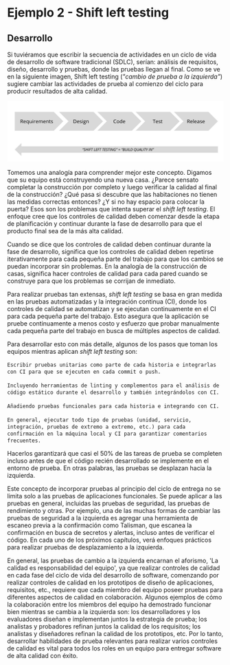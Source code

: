 # Ejemplo 2 - Shift left testing

## Desarrollo

Si tuviéramos que escribir la secuencia de actividades en un ciclo de vida de desarrollo de software tradicional (SDLC),
serían: análisis de requisitos, diseño, desarrollo y pruebas, donde las pruebas llegan al final. Como se ve en la
siguiente imagen, Shift left testing (_"cambio de prueba a la izquierda"_) sugiere cambiar las actividades de prueba al
comienzo del ciclo para producir resultados de alta calidad.

![img.png](img.png)

Tomemos una analogía para comprender mejor este concepto. Digamos que su equipo está construyendo una nueva casa.
¿Parece sensato completar la construcción por completo y luego verificar la calidad al final de la construcción? ¿Qué
pasa si descubre que las habitaciones no tienen las medidas correctas entonces? ¿Y si no hay espacio para colocar la
puerta? Esos son los problemas que intenta superar el _shift left testing_. El enfoque cree que los
controles de calidad deben comenzar desde la etapa de planificación y continuar durante la fase de desarrollo para que
el producto final sea de la más alta calidad.

Cuando se dice que los controles de calidad deben continuar durante la fase de desarrollo, significa que los controles de
calidad deben repetirse iterativamente para cada pequeña parte del trabajo para que los cambios se puedan incorporar sin
problemas. En la analogía de la construcción de casas, significa hacer controles de calidad para cada pared cuando se
construye para que los problemas se corrijan de inmediato.

Para realizar pruebas tan extensas, _shift left testing_ se basa en gran medida en las pruebas
automatizadas y la integración continua (CI), donde los controles de calidad se automatizan y se ejecutan continuamente
en el CI para cada pequeña parte del trabajo. Esto asegura que la aplicación se pruebe continuamente a menos costo y
esfuerzo que probar manualmente cada pequeña parte del trabajo en busca de múltiples aspectos de calidad.

Para desarrollar esto con más detalle, algunos de los pasos que toman los equipos mientras aplican _shift left testing_
son:

    Escribir pruebas unitarias como parte de cada historia e integrarlas con CI para que se ejecuten en cada commit o push.

    Incluyendo herramientas de linting y complementos para el análisis de código estático durante el desarrollo y también integrándolos con CI.

    Añadiendo pruebas funcionales para cada historia e integrando con CI.

    En general, ejecutar todo tipo de pruebas (unidad, servicio, integración, pruebas de extremo a extremo, etc.) para cada confirmación en la máquina local y CI para garantizar comentarios frecuentes.

Hacerlos garantizará que casi el 50% de las tareas de prueba se completen incluso antes de que el código recién
desarrollado se implemente en el entorno de prueba. En otras palabras, las pruebas se desplazan hacia la izquierda.

Este concepto de incorporar pruebas al principio del ciclo de entrega no se limita solo a las pruebas de aplicaciones
funcionales. Se puede aplicar a las pruebas en general, incluidas las pruebas de seguridad, las pruebas de rendimiento y
otras. Por ejemplo, una de las muchas formas de cambiar las pruebas de seguridad a la izquierda es agregar una
herramienta de escaneo previa a la confirmación como Talisman, que escanea la confirmación en busca de secretos y
alertas, incluso antes de verificar el código. En cada uno de los próximos capítulos, verá enfoques prácticos para
realizar pruebas de desplazamiento a la izquierda.

En general, las pruebas de cambio a la izquierda encarnan el aforismo, 'La calidad es responsabilidad del equipo', ya
que realizar controles de calidad en cada fase del ciclo de vida del desarrollo de software, comenzando por realizar
controles de calidad en los prototipos de diseño de aplicaciones, requisitos, etc., requiere que cada miembro del equipo
poseer pruebas para diferentes aspectos de calidad en colaboración. Algunos ejemplos de cómo la colaboración entre los
miembros del equipo ha demostrado funcionar bien mientras se cambia a la izquierda son: los desarrolladores y los
evaluadores diseñan e implementan juntos la estrategia de prueba; los analistas y probadores refinan juntos la calidad
de los requisitos; los analistas y diseñadores refinan la calidad de los prototipos, etc. Por lo tanto, desarrollar
habilidades de prueba relevantes para realizar varios controles de calidad es vital para todos los roles en un equipo
para entregar software de alta calidad con éxito.
